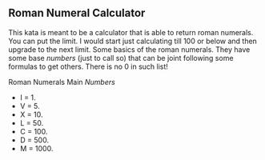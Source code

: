 ## Roman Numeral Calculator

This kata is meant to be a calculator that is able to return roman numerals. You can put the limit. I would start just calculating till 100 or below and then upgrade to the next limit.
Some basics of the roman numerals. They have some base *numbers* (just to call so) that can be joint following some formulas to get others. There is no 0 in such list!

Roman Numerals Main *Numbers*
* I = 1.
* V = 5.
* X = 10.
* L = 50.
* C = 100.
* D = 500.
* M = 1000.